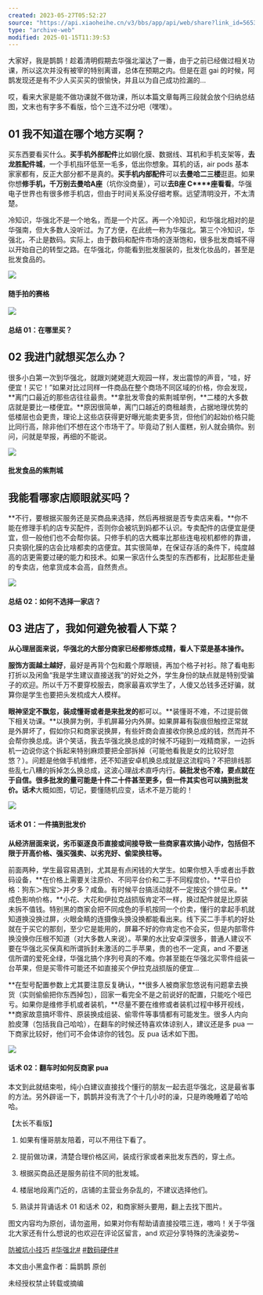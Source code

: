 ```yaml
---
created: 2023-05-27T05:52:27
source: "https://api.xiaoheihe.cn/v3/bbs/app/api/web/share?link_id=56535692"
type: "archive-web"
modified: 2025-01-15T11:39:53
---
```


大家好，我是鹊鹊！趁着清明假期去华强北溜达了一番，由于之前已经做过相关功课，所以这次并没有被宰的特别离谱，总体在预期之内。但是在逛 gai 的时候，阿鹊发现还是有不少人买买买的很愉快，并且以为自己成功捡漏的…

  哎，看来大家是能不做功课就不做功课，所以本篇文章每两三段就会放个归纳总结图，文末也有字多不看版，恰个三连不过分吧（嘿嘿）。

##   **01**   **我不知道在哪个地方买啊？**

  买东西要看买什么。**买手机外部配件**比如钢化膜、数据线、耳机和手机支架等，**去龙胜配件城**，一个手机指环低至一毛多，低出你想象。耳机的话，air pods 基本家家都有，反正大部分都不是真的。**买手机内部配件**可以**去曼哈二三楼**逛逛。如果你想**修手机，千万别去曼哈****A****座**（坑你没商量），可以**去****B****座 C****座看看**。华强电子世界也有很多修手机店，但由于时间关系没仔细考察。远望清明没开，不太清楚。

  冷知识，华强北不是一个地名，而是一个片区。再一个冷知识，和华强北相对的是华强南，但大多数人没听过。为了方便，在此统一称为华强北。第三个冷知识，华强北，不止是数码。实际上，由于数码和配件市场的逐渐饱和，很多批发商城不得以开始自己的转型之路。在华强北，你能看到批发服装的，批发化妆品的，甚至是批发食品的。

![](https://cdn.max-c.com/heybox/dailynews/img/620b463ad76ea8debcc48dba795378f5/thumb.jpg?imageMogr2/format/webp/quality/75/auto-orient/ignore-error/1)

#### 随手拍的赛格

![](https://cdn.max-c.com/heybox/dailynews/img/fb2ae8ed6cdbebf370ed43b20a8b4dd4/thumb.png?imageMogr2/format/webp/quality/75/auto-orient/ignore-error/1)

#### 总结 01：在哪里买？

##   **02**   **我进门就想买怎么办？**

  很多小白第一次到华强北，就跟刘姥姥逛大观园一样，发出震惊的声音，“哇，好便宜！买它！”如果对比过同样一件商品在整个商场不同区域的价格，你会发现，**离门口最近的那些店往往最贵。**拿批发零食的紫荆城举例，**二楼的大多数店就是要比一楼便宜。**原因很简单，离门口越近的商租越贵，占据地理优势的低楼层也会更贵，理论上这些店获得更好曝光能卖更多货，但他们的起始价格只能比同行高，除非他们不想在这个市场干了。毕竟动了别人蛋糕，别人就会搞你。别问，问就是举报，再细的不能说。

![](https://cdn.max-c.com/heybox/dailynews/img/fbb871679fca6444b576412244b00546/thumb.jpg?imageMogr2/format/webp/quality/75/auto-orient/ignore-error/1)

#### 批发食品的紫荆城

##   **我能看哪家店顺眼就买吗？**

  **不行，要根据买服务还是买商品来选择，然后再根据是否专卖店来看。**你不能在修理手机的店专买配件，否则你会被坑到妈都不认识。专卖配件的店便宜是便宜，但一般他们也不会帮你装。只修手机的店大概率比那些连电视机都修的靠谱，只卖钢化膜的店会比啥都卖的店便宜。其实很简单，在保证存活的条件下，纯度越高的店更需要过硬的能力和技术。如果一家店什么类型的东西都有，比起那些走量的专卖店，他拿货成本会高，自然贵点。

![](https://cdn.max-c.com/heybox/dailynews/img/d7d064f5a7569af3a4464e40c20af7af/thumb.png?imageMogr2/format/webp/quality/75/auto-orient/ignore-error/1)

#### 总结 02：如何不选择一家店？

##   **03**   **进店了，我如何避免被看人下菜？**

  **从心理层面来说，华强北的大部分商家已经都修炼成精，看人下菜是基本操作。**

  **服饰方面越土越好**，最好是再背个包和戴个厚眼镜，再加个格子衬衫。除了看电影打折以及闲鱼“我是学生建议直接送我”的好处之外，学生身份的缺点就是特别受骗子的欢迎。所以千万不要穿校服去，商家最喜欢学生了，人傻又怂钱多还好骗，就算你是学生也要把头发梳成大人模样。

  **眼神坚定不飘忽，装成懂哥或者是来批发的**都可以。**装懂哥不难，不过提前做下相关功课。**以换屏为例，手机屏幕分内外屏。如果屏幕有裂痕但触控正常就是外屏坏了，假如你只和商家说换屏，有些奸商会直接收你换总成的钱，然而并不会帮你换总成。讲个笑话，我去华强北换总成的时候不巧碰到一戏精商家，一边拆机一边说你这个拆起来特别麻烦要把全部拆掉（可能他看我是女的比较好忽悠？）。问题是他做手机维修，还不知道安卓机换总成就是这流程吗？不把排线那些乱七八糟的拆掉怎么换总成，这波心理战术直呼内行。**装批发也不难，要点就在于自信。**很多批发的量可能是十件二十件甚至更多，但**一件其实也可以搞到批发价。话术**大概如图，切记，要懂随机应变，话术不是万能的！

![](https://cdn.max-c.com/heybox/dailynews/img/36dd83877e3fc655ff7e9b0e860eeaf8/thumb.png?imageMogr2/format/webp/quality/75/auto-orient/ignore-error/1)

#### 话术 01：一件搞到批发价

  **从经济层面来说，劣币驱逐良币直接或间接导致一些商家喜欢搞小动作，包括但不限于开高价格、强买强卖、以劣充好、偷梁换柱等。**

  前面两种，学生最容易遇到，尤其是有点闲钱的大学生。如果你想入手或者出手数码设备，**在价格上需要关注原价、不同平台价和二手不同程度价。**平日价格：狗东＞掏宝＞并夕多？咸鱼。有时候平台搞活动就不一定按这个排位来。**成色影响价格，**小花、大花和伊拉克战损版肯定不一样，换过配件就是比原装未拆不值钱。特别黑的商家会把不同成色的手机按同一个价卖，懂行的拿起手机就知道换没换过屏，火眼金睛的连摄像头换没换都能看出来。线下买二手手机的好处就在于买它的那刻，至少它是能用的，屏幕不好的你肯定也不会买，但是内部零件换没换你压根不知道（对大多数人来说）。苹果的水比安卓深很多，普通人建议不要在华强北买保真和所谓拆封未激活的二手苹果，贵的也不一定真，and 不要迷信所谓的爱死全绿，华强北搞个序列号真的不难。你甚至能在华强北买零件组装一台苹果，但是买零件可能还不如直接买个伊拉克战损版的便宜…

  **在型号配置参数上尤其要注意反复确认，**很多人被商家忽悠说有问题拿去换货（实则偷偷把你东西掉包），回家一看完全不是之前说好的配置，只能吃个哑巴亏。如果你是维修手机或者装机，**尽量不要在维修或者装机过程中移开视线，**商家故意搞坏零件、原装换成组装、偷零件等事情都有可能发生。很多人内向脸皮薄（包括我自己哈哈），在翻车的时候还特喜欢体谅别人，建议还是多 pua 一下商家比较好，他们可不会体谅你的钱包。反 pua 话术如下图。

![](https://cdn.max-c.com/heybox/dailynews/img/27354552ed87547094165b2d53df0dd2/thumb.png?imageMogr2/format/webp/quality/75/auto-orient/ignore-error/1)

#### 话术 02：翻车时如何反商家 pua

  本文到此就结束啦，纯小白建议直接找个懂行的朋友一起去逛华强北，这是最省事的方法。另外辟谣一下，鹊鹊并没有洗了个十几小时的澡，只是昨晚睡着了哈哈哈。

【太长不看版】

1. 如果有懂哥朋友陪着，可以不用往下看了。

2. 提前做功课，清楚合理价格区间，装成行家或者来批发东西的，穿土点。

3. 根据买商品还是服务前往不同的批发城。

4. 楼层地段离门近的，店铺的主营业务杂乱的，不建议选择他们。

5. 熟读并背诵话术 01 和话术 02，和商家掰头要用，翻上去找下图片。

  图文内容均为原创，请勿盗用，如果对你有帮助请直接投喂三连，嗷呜！关于华强北大家还有什么想说的也欢迎在评论区留言，and 欢迎分享特殊的洗澡姿势~

 [防被坑小技巧](https://api.xiaoheihe.cn/v3/bbs/app/api/web/)  [#华强北#](https://api.xiaoheihe.cn/v3/bbs/app/api/web/)  [#数码硬件#](https://api.xiaoheihe.cn/v3/bbs/app/api/web/) 

本文由小黑盒作者：扁鹊鹊 原创

未经授权禁止转载或摘编
